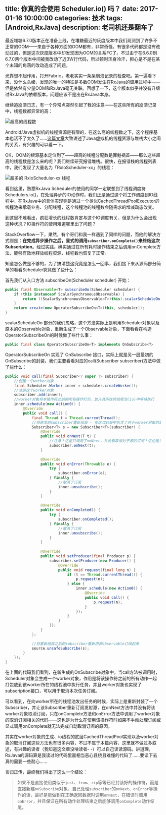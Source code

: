 title: 你真的会使用 Scheduler.io() 吗？
date: 2017-01-16 10:00:00
categories: 技术
tags: [Android,RxJava]
description: 老司机还是翻车了
---

最近堆糖6.7.0版本正在准备上线，在堆糖最近的灰度版本中我们观测到了许多不正常的OOM——来自于各种方面的OOM都有，非常奇怪。有很多代码都是没有改动过的，但是这次灰度版本中却发现因为OOM的关系FC了。不过由于在6.6.0到6.7.0两个版本中间被我改动了近3W行代码，所以顿时浑身冷汗，担心是不是在某个未知的角落的改动造成了问题。

光靠想不起作用，打开Fabric，老老实实一条条崩溃记录的检查吧。第一遍看下来，没什么头绪，发现的唯一的特征是多数OOM发生在RxJava的调用过程中——但是依然有少量OOM和RxJava毫无关联。回想了一下，这个版本似乎并没有升级过RxJava的依赖版本，问题应该不是出在RxJava本身。

继续追崩溃日志，有一个异常点突然引起了我的注意——在这些所有的崩溃记录中，线程数都异常的高：

![](https://imgs.kyangc.com/2017-01-16-%E5%B1%8F%E5%B9%95%E5%BF%AB%E7%85%A7%202017-01-16%2021.26.57.png "超高的线程数")

Android/Java虚拟机的线程资源是有限的，在这么高的线程数之下，这个程序基本也活不了太久了……[这篇文章](http://jzhihui.iteye.com/blog/1271122 "这篇文章")大致讲述了Java虚拟机的线程资源与堆栈大小之间的关系，有兴趣的可以看一下。

OK，OOM的根源基本定位到了——超高的线程分配数是罪魁祸首——那么这些超高的线程数是怎么来的呢？我们继续研究报错堆栈。很快，在报错栈的线程列表中，我们发现了大量名为「RxIoScheduler-xx」的线程：

![](https://imgs.kyangc.com/2017-01-16-%E5%B1%8F%E5%B9%95%E5%BF%AB%E7%85%A7%202017-01-16%2021.41.14.png "超多的 RxIoScheduler-xx 线程")

看到这里，熟悉RxJava Scheduler的使用的同学一定联想到了线程调度符Schedulers.io()，在处理异步的IO动作时，我们正是通过这个将工作调度到IO线程中，在RxJava中的具体实现则是通过一个类似CachedThreadPoolExecutor的线程池来承载业务、分配线程，这个线程池的线程数会随需求的增减动态改变。

到这里不难看出，疯狂增长的线程数肯定与这个IO调度有关，但是为什么会出现这种状况？IO操作符的使用难道哪里出了问题？

StackOverflow一下，果然，有个哥们和我一样遇到了同样的问题，而他的解决方式则是：**在完成异步操作之后，显式的调用`subscriber.onComplete()`来终结这次Subscription**。经过实践，确实通过在所有耗时操作结束之后调用onComplete方法，能够有效地释放线程资源，线程数也恢复了正常。

知道怎么做是不够的，为了搞清楚这究竟是怎么一回事，我们接下来从源码部分简单的看看Scheduler究竟做了些什么：

首先我们从入口方法 subscribeOn(Scheduler scheduler) 开始：

```java
public final Observable<T> subscribeOn(Scheduler scheduler) {
    if (this instanceof ScalarSynchronousObservable) {
        return ((ScalarSynchronousObservable<T>)this).scalarScheduleOn(scheduler);
    }
    return create(new OperatorSubscribeOn<T>(this, scheduler));
}
```

scalarScheduleOn 部分的我们忽略，这个方法实际上是利用Scheduler对象以及原本的Observable对象，重新生成了一个Observable对象，下面看看在构造OperatorSubscribeOn的时候做了些什么事：

```java
public final class OperatorSubscribeOn<T> implements OnSubscribe<T>
```

OperatorSubscribeOn 实现了 OnSubscribe 接口，实际上就是另一层最初的OnSubscribe的封装，我们主要看看对应的call(Subscriber subscriber)方法中做了些什么：

```java
public void call(final Subscriber<? super T> subscriber) {
	//创建一个worker对象
    final Scheduler.Worker inner = scheduler.createWorker();
	//注册这个worker对象
    subscriber.add(inner);
	//worker对象将本操作符之前的所有操作打包，放入其所在的线程池(io)中等待执行
    inner.schedule(new Action0() {
        @Override
        public void call() {
            final Thread t = Thread.currentThread();
			//将原本的subscriber重新组装 - 在这次封装中包含了对于worker对象的取消订阅操作
            Subscriber<T> s = new Subscriber<T>(subscriber) {
                @Override
                public void onNext(T t) {
					//注意！这里只调用了onNext，并没有取消对于源的订阅！这也是为什么只调用onNext不调用onComplete或onError不会取消订阅者对于发送者的订阅的原因
                    subscriber.onNext(t);
                }
	
                @Override
                public void onError(Throwable e) {
                    try {
                        subscriber.onError(e);
                    } finally {
						//取消了订阅
                        inner.unsubscribe();
                    }
                }
	
                @Override
                public void onCompleted() {
                    try {
                        subscriber.onCompleted();
                    } finally {
						//取消了订阅
                        inner.unsubscribe();
                    }
                }
	
                @Override
                public void setProducer(final Producer p) {
                    subscriber.setProducer(new Producer() {
                        @Override
                        public void request(final long n) {
                            if (t == Thread.currentThread()) {
                                p.request(n);
                            } else {
                                inner.schedule(new Action0() {
                                    @Override
                                    public void call() {
                                        p.request(n);
                                    }
                                });
                            }
                        }
                    });
                }
            };
	
			//将重新组装之后的subscriber重新用源observable订阅起来
            source.unsafeSubscribe(s);
        }
    });
}
```

在上面的代码我们看到，在新生成的OnSubscribe对象中，当call方法被调用时，Scheduler对象会生成一个worker对象，作用是将该操作符之前的所有动作一起打包放到该worker所在的线程池中执行任务，并且worker对象也实现了subscription接口，可以用于取消本次任务订阅。

可以看到，在向worker所在的线程池发出任务的时候，实际上是重新封装了一个Subscriber，并让该Subscriber重新订阅发射源，在onNext方法中并没有将该worker对象取消订阅，只在onComplete方法和onError方法中调用了worker对象的取消订阅相关的代码——这也是为什么在使用该操作符时如果不手动处理订阅或显式调用onComplete就无法完成自动取消订阅的原因。

其实在worker对象的生成、io线程的底层CachedThreadPool实现以及worker对象的取消订阅这些方法也有很多内容，不过不属于本篇内容，这里就不做过多叙述，有兴趣的读者（我知道这文章没啥读者- -）可以自己读读源码。讲道理，RxJava的源码算是我读过的代码里面相当恶心且绕且难懂的代码了……要读下去真的需要一些耐心……

言归正传，最终我们得出了这么一个结论：

> 如果不是直接使用类似于`just`、`from`、`zip`等等已经封装好的操作符，而是直接新建`onSubscribe`对象，自己处理`subscriber`的`onNext`、`onError`等操作的话，最好是能做到在正确返回数据时调用`onNext`，在错误时调用`onError`，并且保证在所有动作处理结束之后能够调用`onComplete`动作结尾。


